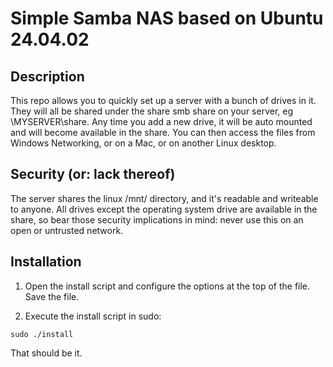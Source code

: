 # Simple Samba NAS based on Ubuntu 24.04.02

## Description

This repo allows you to quickly set up a server with a bunch of drives in it. They will all be shared under the share smb share on your server, eg \\MYSERVER\share. Any time you add a new drive, it will be auto mounted and will become available in the share. You can then access the files from Windows Networking, or on a Mac, or on another Linux desktop.


## Security (or: lack thereof)

The server shares the linux /mnt/ directory, and it's readable and writeable to anyone. All drives except the operating system drive are available in the share, so bear those security implications in mind: never use this on an open or untrusted network.


## Installation

1. Open the install script and configure the options at the top of the file. Save the file.

2. Execute the install script in sudo:

```
sudo ./install
```

That should be it.
